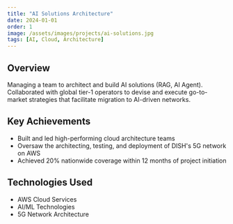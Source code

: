 ```yaml
---
title: "AI Solutions Architecture"
date: 2024-01-01
order: 1
image: /assets/images/projects/ai-solutions.jpg
tags: [AI, Cloud, Architecture]
---
```


## Overview
Managing a team to architect and build AI solutions (RAG, AI Agent). Collaborated with global tier-1 operators to devise and execute go-to-market strategies that facilitate migration to AI-driven networks.

## Key Achievements
- Built and led high-performing cloud architecture teams
- Oversaw the architecting, testing, and deployment of DISH's 5G network on AWS
- Achieved 20% nationwide coverage within 12 months of project initiation

## Technologies Used
- AWS Cloud Services
- AI/ML Technologies
- 5G Network Architecture 